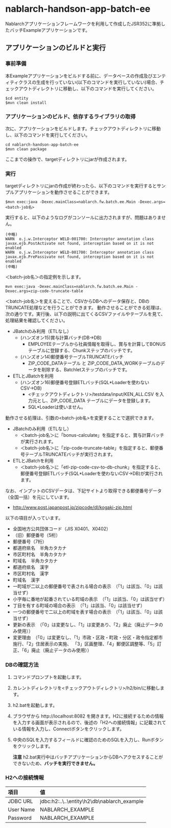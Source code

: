 nablarch-handson-app-batch-ee
===============
Nablarchアプリケーションフレームワークを利用して作成したJSR352に準拠したバッチExampleアプリケーションです。

## アプリケーションのビルドと実行

### 事前準備
本Exampleアプリケーションをビルドする前に、データベースの作成及びエンティティクラスの生成を行っていない(以下のコマンドを実行していない)場合、チェックアウトディレクトリに移動し、以下のコマンドを実行してください。

    $cd entity
    $mvn clean install

### アプリケーションのビルド、依存するライブラリの取得

次に、アプリケーションをビルドします。チェックアウトディレクトリに移動し、以下のコマンドを実行してください。

    cd nablarch-handson-app-batch-ee
    $mvn clean package

ここまでの操作で、targetディレクトリにjarが作成されます。

### 実行

targetディレクトリにjarの作成が終わったら、以下のコマンドを実行するとサンプルアプリケーションを動作させることができます。

    $mvn exec:java -Dexec.mainClass=nablarch.fw.batch.ee.Main -Dexec.args=<batch-job名>

実行すると、以下のようなログがコンソールに出力されますが、問題はありません。

    (中略)
    WARN  o.j.w.Interceptor WELD-001700: Interceptor annotation class javax.ejb.PostActivate not found, interception based on it is not enabled
    WARN  o.j.w.Interceptor WELD-001700: Interceptor annotation class javax.ejb.PrePassivate not found, interception based on it is not enabled
    (中略)

＜batch-job名＞の指定例を示します。

    mvn exec:java -Dexec.mainClass=nablarch.fw.batch.ee.Main -Dexec.args=zip-code-truncate-table

＜batch-job名＞を変えることで、CSVからDBへのデータ保存と、DBのTRUNCATE処理などを行うことができます。
動作させることができる処理は、次の通りです。実行後、以下の説明に出てくるCSVファイルやテーブルを見て、処理結果を確認してください。

* JBatchのみ利用（ETLなし）
    * (ハンズオン15)賞与計算バッチ(DB→DB)
        * EMPLOYEEテーブルから社員情報を取得し、賞与を計算してBONUSテーブルに登録する、Chunkステップのバッチです。
    * (ハンズオン14)郵便番号テーブルTRUNCATEバッチ
        * ZIP_CODE_DATAテーブル と ZIP_CODE_DATA_WORKテーブルのデータを削除する、Batchletステップのバッチです。
* ETLとJBatchを利用
    * (ハンズオン16)郵便番号登録ETLバッチ(SQL*Loaderを使わないCSV→DB)
        * <チェックアウトディレクトリ>/testdata/input/KEN_ALL.CSV を入力元とし、ZIP_CODE_DATA テーブルにデータを登録します。
        * SQL*Loaderは使いません。

動作させる処理は、引数の<batch-job名>を変更することで選択できます。

* JBatchのみ利用（ETLなし）
    * ＜batch-job名＞に「bonus-calculate」を指定すると、賞与計算バッチが実行されます。
    * ＜batch-job名＞に「zip-code-truncate-table」を指定すると、郵便番号テーブルTRUNCATEバッチが実行されます。
* ETLとJBatchを利用
    * ＜batch-job名＞に「etl-zip-code-csv-to-db-chunk」を指定すると、郵便番号登録ETLバッチ(SQL*Loaderを使わないCSV→DB)が実行されます。


なお、インプットのCSVデータは、下記サイトより取得できる郵便番号データ（全国一括）を元にしています。

* http://www.post.japanpost.jp/zipcode/dl/kogaki-zip.html

以下の項目が入っています。
* 全国地方公共団体コード（JIS X0401、X0402）
* （旧）郵便番号（5桁）
* 郵便番号（7桁）
* 都道府県名　半角カタカナ
* 市区町村名　半角カタカナ
* 町域名　半角カタカナ
* 都道府県名　漢字
* 市区町村名　漢字
* 町域名　漢字
* 一町域が二以上の郵便番号で表される場合の表示　（「1」は該当、「0」は該当せず）
* 小字毎に番地が起番されている町域の表示　（「1」は該当、「0」は該当せず）
* 丁目を有する町域の場合の表示　（「1」は該当、「0」は該当せず）
* 一つの郵便番号で二以上の町域を表す場合の表示　（「1」は該当、「0」は該当せず）
* 更新の表示　（「0」は変更なし、「1」は変更あり、「2」廃止（廃止データのみ使用））
* 変更理由　（「0」は変更なし、「1」市政・区政・町政・分区・政令指定都市施行、「2」住居表示の実施、 「3」区画整理、「4」郵便区調整等、「5」訂正、「6」廃止（廃止データのみ使用））

### DBの確認方法

1. コマンドプロンプトを起動します。
1. カレントディレクトリを<チェックアウトディレクトリ>/h2/bin/に移動します。
1. h2.batを起動します。
2. ブラウザから http://localhost:8082 を開きます。H2に接続するための情報を入力する画面が表示されるので、後述の「H2への接続情報」に記載されている情報を入力し、Connectボタンをクリックします。
1. 中央のSQLを入力するフィールドに確認のためのSQLを入力し、Runボタンをクリックします。

   **注意**
   h2.bat実行中はバッチアプリケーションからDBへアクセスすることができないため、**バッチを実行できません。**

### H2への接続情報

| 項目      | 値                         |
|:----------|:---------------------------|
| JDBC URL  | jdbc:h2:..\\..\entity\h2\db\nablarch_example |
| User Name | NABLARCH_EXAMPLE           |
| Password  | NABLARCH_EXAMPLE           |
